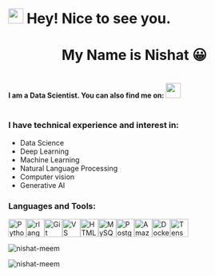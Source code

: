 [linkedin]: https://www.linkedin.com/in/nishat-meem/
<h1><img src="https://emojis.slackmojis.com/emojis/images/1531849430/4246/blob-sunglasses.gif?1531849430" width="30"/> Hey! Nice to see you.</h1>
<h1 align="center">My Name is Nishat 😀</h1>
<h4 align="center" style="display:inline-block;">I am a Data Scientist. You can also find me on: <a href="https://www.linkedin.com/in/nishat-meem/"> <img width="30px" src="https://img.icons8.com/color/48/000000/linkedin.png" ></a></h4>

### I have technical experience and interest in:
* Data Science
* Deep Learning
* Machine Learning
* Natural Language Processing
* Computer vision 
* Generative AI 

<h3 align="left">Languages and Tools:</h3>
<p align="left">
<a href="https://www.python.org/" target="_blank" rel="noreferrer"><img src="https://raw.githubusercontent.com/danielcranney/readme-generator/main/public/icons/skills/python-colored.svg" width="36" height="36" alt="Python" /></a><a href="https://www.r-project.org/" target="_blank" rel="noreferrer"><img src="https://raw.githubusercontent.com/danielcranney/readme-generator/main/public/icons/skills/rlang-colored.svg" width="36" height="36" alt="rlang" /></a><a href="https://git-scm.com/" target="_blank" rel="noreferrer"><img src="https://raw.githubusercontent.com/danielcranney/readme-generator/main/public/icons/skills/git-colored.svg" width="36" height="36" alt="Git" /></a><a href="https://code.visualstudio.com/" target="_blank" rel="noreferrer"><img src="https://raw.githubusercontent.com/danielcranney/readme-generator/main/public/icons/skills/visualstudiocode.svg" width="36" height="36" alt="VS Code" /></a><a href="https://developer.mozilla.org/en-US/docs/Glossary/HTML5" target="_blank" rel="noreferrer"><img src="https://raw.githubusercontent.com/danielcranney/readme-generator/main/public/icons/skills/html5-colored.svg" width="36" height="36" alt="HTML5" /></a><a href="https://www.mysql.com/" target="_blank" rel="noreferrer"><img src="https://raw.githubusercontent.com/danielcranney/readme-generator/main/public/icons/skills/mysql-colored.svg" width="36" height="36" alt="MySQL" /></a><a href="https://www.postgresql.org/" target="_blank" rel="noreferrer"><img src="https://raw.githubusercontent.com/danielcranney/readme-generator/main/public/icons/skills/postgresql-colored.svg" width="36" height="36" alt="PostgreSQL" /></a><a href="https://aws.amazon.com" target="_blank" rel="noreferrer"><img src="https://raw.githubusercontent.com/danielcranney/readme-generator/main/public/icons/skills/aws-colored.svg" width="36" height="36" alt="Amazon Web Services" /></a><a href="https://www.docker.com/" target="_blank" rel="noreferrer"><img src="https://raw.githubusercontent.com/danielcranney/readme-generator/main/public/icons/skills/docker-colored.svg" width="36" height="36" alt="Docker" /></a><a href="https://www.tensorflow.org/" target="_blank" rel="noreferrer"><img src="https://raw.githubusercontent.com/danielcranney/readme-generator/main/public/icons/skills/tensorflow-colored.svg" width="36" height="36" alt="TensorFlow" /></a>
</p>

<p align="left"> <img src="https://komarev.com/ghpvc/?username=nishat-meem&label=Profile%20views&color=0e75b6&style=flat" alt="nishat-meem" /> </p>

<!-- <p align="left"> <a href="https://github.com/ryo-ma/github-profile-trophy"><img src="https://github-profile-trophy.vercel.app/?username=nishat-meem" alt="nishat-meem" /></a> </p> -->


<!-- <p><img align="left" src="https://github-readme-stats.vercel.app/api/top-langs?username=nishat-meem&show_icons=true&locale=en&layout=compact" alt="nishat-meem" /></p> -->

<!-- <p>&nbsp;<img align="center" src="https://github-readme-stats.vercel.app/api?username=nishat-meem&show_icons=true&locale=en" alt="nishat-meem" /></p> -->

<p><img align="center" src="https://github-readme-streak-stats.herokuapp.com/?user=nishat-meem&" alt="nishat-meem" /></p>



